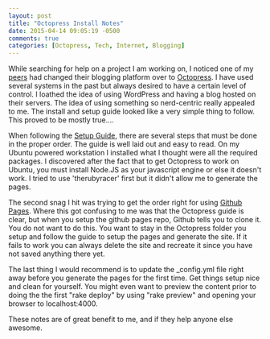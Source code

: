 ```yaml
---
layout: post
title: "Octopress Install Notes"
date: 2015-04-14 09:05:19 -0500
comments: true
categories: [Octopress, Tech, Internet, Blogging]
---
```

<p>While searching for help on a project I am working on, I noticed one of my <a href="http://seancorfield.github.io/" target="_new">peers</a> had changed their blogging platform over to <a href="http://octopress.org/" target="_new">Octopress</a>.  I have used several systems in the past but always desired to have a certain level of control.  I loathed the idea of using WordPress and having a blog hosted on their servers.  The idea of using something so nerd-centric really appealed to me.  The install and setup guide looked like a very simple thing to follow.  This proved to be mostly true....</p>
<!-- more -->
<p>When following the <a href="http://octopress.org/docs/setup/" target="_new">Setup Guide</a>, there are several steps that must be done in the proper order.  The guide is well laid out and easy to read.  On my Ubuntu powered workstation I installed what I thought were all the required packages.  I discovered after the fact that to get Octopress to work on Ubuntu, you must install Node.JS as your javascript engine or else it doesn't work.  I tried to use 'therubyracer' first but it didn't allow me to generate the pages.</p>
<p>The second snag I hit was trying to get the order right for using <a href="http://octopress.org/docs/deploying/github/" target="_new">Github Pages</a>.   Where this got confusing to me was that the Octopress guide is clear, but when you setup the github pages repo, Github tells you to clone it.  You do not want to do this.  You want to stay in the Octopress folder you setup and follow the guide to setup the pages and generate the site.  If it fails to work you can always delete the site and recreate it since you have not saved anything there yet.</p>
<p>The last thing I would recommend is to update the _config.yml file right away before you generate the pages for the first time.  Get things setup nice and clean for yourself.  You might even want to preview the content prior to doing the the first "rake deploy" by using "rake preview" and opening your browser to localhost:4000.</p>
<p>These notes are of great benefit to me, and if they help anyone else awesome.</p>
